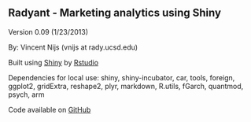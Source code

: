 ## Radyant - Marketing analytics using Shiny

Version 0.09 (1/23/2013)

By: Vincent Nijs (vnijs at rady.ucsd.edu)

Built using [Shiny](http://www.rstudio.com/shiny/) by [Rstudio](http://www.rstudio.com/)

Dependencies for local use: shiny, shiny-incubator, car, tools, foreign, ggplot2, gridExtra, reshape2, plyr, markdown, R.utils, fGarch, quantmod, psych, arm

Code available on [GitHub](https://github.com/mostly-harmless/radyant)


